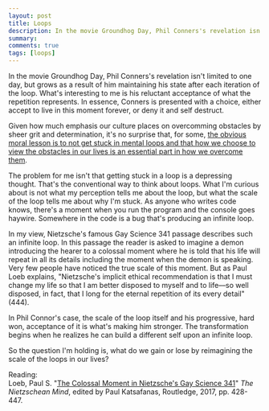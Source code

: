 ```yaml
---
layout: post
title: Loops
description: In the movie Groundhog Day, Phil Conners's revelation isn't limited to one day, but grows as a result of him maintaining his state after each iteration of the loop. What's interesting to me is his reluctant acceptance of what the repetition represents. In essence, Conners is presented with a choice, either accept to live in this moment forever, or deny it and self destruct.
summary:
comments: true
tags: [loops]
---
```


In the movie Groundhog Day, Phil Conners's revelation isn't limited to one day, but grows as a result of him maintaining his state after each iteration of the loop. What's interesting to me is his reluctant acceptance of what the repetition represents. In essence, Conners is presented with a choice, either accept to live in this moment forever, or deny it and self destruct.

Given how much emphasis our culture places on overcomming obstacles by sheer grit and determination, it's no surprise that, for some, <a href="https://www.happyscribe.com/public/hidden-brain/minimizing-pain-maximizing-joy#paragraph_423?utm_source=public_transcript&utm_medium=paragraph&utm_campaign=public_promo" target="_blank">the obvious moral lesson is to not get stuck in mental loops and that how we choose to view the obstacles in our lives is an essential part in how we overcome them</a>.

The problem for me isn't that getting stuck in a loop is a depressing thought. That's the conventional way to think about loops. What I'm curious about is not what my perception tells me about the loop, but what the scale of the loop tells me about why I'm stuck. As anyone who writes code knows, there's a moment when you run the program and the console goes haywire. Somewhere in the code is a bug that's producing an infinite loop.

In my view, Nietzsche's famous Gay Science 341 passage describes such an infinite loop. In this passage the reader is asked to imagine a demon introducing the hearer to a colossal moment where he is told that his life will repeat in all its details including the moment when the demon is speaking. Very few people have noticed the true scale of this moment. But as Paul Loeb explains, "Nietzsche's implicit ethical recommendation is that I must change my life so that I am better disposed to myself and to life––so well disposed, in fact, that I long for the eternal repetition of its every detail" (444).

In Phil Connor's case, the scale of the loop itself and his progressive, hard won, acceptance of it is what's making him stronger. The transformation begins when he realizes he can build a different self upon an infinite loop.

So the question I'm holding is, what do we gain or lose by reimagining the scale of the loops in our lives?

Reading: \
Loeb, Paul S. "<a href="https://www.academia.edu/34667598/The_Colossal_Moment_in_Nietzsches_Gay_Science_341" target="_blank">The Colossal Moment in Nietzsche's Gay Science 341</a>" _The Nietzschean Mind_, edited by Paul Katsafanas, Routledge, 2017, pp. 428-447.
